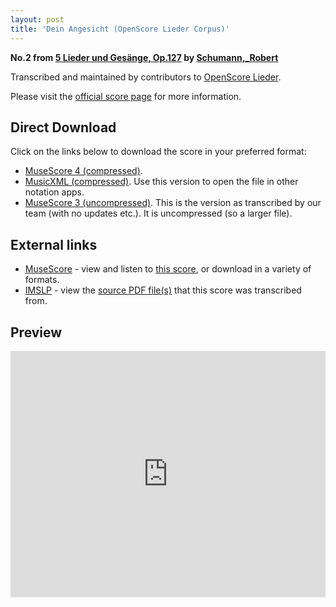 ```yaml
---
layout: post
title: 'Dein Angesicht (OpenScore Lieder Corpus)'
---
```


__No.2 from [5 Lieder und Gesänge, Op.127](https://fourscoreandmore.org/OpenScore/Schumann%2C_Robert/5_Lieder_und_Ges%C3%A4nge%2C_Op.127/) by [Schumann,_Robert](https://fourscoreandmore.org/OpenScore/Schumann%2C_Robert)__

Transcribed and maintained by contributors to [OpenScore Lieder].

Please visit the [official score page] for more information.

[official score page]: https://musescore.com/openscore-lieder-corpus/scores/6834542
[OpenScore Lieder]: https://musescore.com/openscore-lieder-corpus

## Direct Download

Click on the links below to download the score in your preferred format:
- [MuseScore 4 (compressed)](https://fourscoreandmore.org/OpenScore/Schumann%2C_Robert/5_Lieder_und_Ges%C3%A4nge%2C_Op.127/2_Dein_Angesicht.mscz).
- [MusicXML (compressed)](https://fourscoreandmore.org/OpenScore/Schumann%2C_Robert/5_Lieder_und_Ges%C3%A4nge%2C_Op.127/2_Dein_Angesicht.mxl). Use this version to open the file in other notation apps.
- [MuseScore 3 (uncompressed)](https://raw.githubusercontent.com/OpenScore/Lieder/refs/heads/main/scores/Schumann%2C_Robert/5_Lieder_und_Ges%C3%A4nge%2C_Op.127/2_Dein_Angesicht/lc6834542.mscx). This is the version as transcribed by our team (with no updates etc.). It is uncompressed (so a larger file).

## External links

- [MuseScore] - view and listen to [this score][MuseScore], or download in a variety of formats.
- [IMSLP] - view the [source PDF file(s)][IMSLP] that this score was transcribed from.

[MuseScore]: https://musescore.com/score/6834542
[IMSLP]: https://imslp.org/wiki/Special:ReverseLookup/271937

## Preview

<iframe width="100%" height="394" src="https://musescore.com/openscore-lieder-corpus/scores/6834542/embed" frameborder="0" allowfullscreen allow="autoplay; fullscreen"></iframe>
